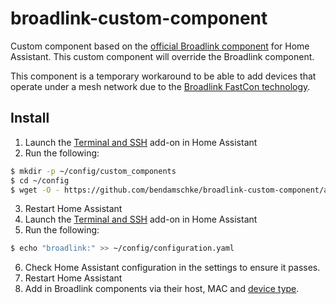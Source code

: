 # broadlink-custom-component

Custom component based on the [official Broadlink component](https://github.com/home-assistant/core/tree/dev/homeassistant/components/broadlink) for Home Assistant. This custom component will override the Broadlink component.

This component is a temporary workaround to be able to add devices that operate under a mesh network due to the [Broadlink FastCon technology](https://www.broadlink.ae/post/what-is-broadlink-fastcon-technology).

## Install

1. Launch the [Terminal and SSH](https://github.com/home-assistant/addons/tree/master/ssh) add-on in Home Assistant
2. Run the following:

```bash
$ mkdir -p ~/config/custom_components
$ cd ~/config
$ wget -O - https://github.com/bendamschke/broadlink-custom-component/archive/main.tar.gz | tar xz --strip=1 "broadlink-custom-component-main/custom_components/broadlink"
```

3. Restart Home Assistant
4. Launch the [Terminal and SSH](https://github.com/home-assistant/addons/tree/master/ssh) add-on in Home Assistant
5. Run the following:

```bash
$ echo "broadlink:" >> ~/config/configuration.yaml
```

6. Check Home Assistant configuration in the settings to ensure it passes.
7. Restart Home Assistant
8. Add in Broadlink components via their host, MAC and [device type](https://github.com/mjg59/python-broadlink/blob/master/broadlink/__init__.py#L18=).
